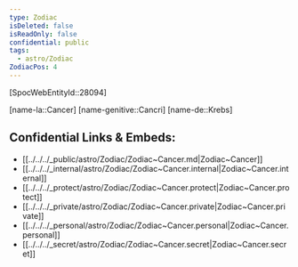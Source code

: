 ```yaml
---
type: Zodiac
isDeleted: false
isReadOnly: false
confidential: public
tags:
  - astro/Zodiac
ZodiacPos: 4
---
```

[SpocWebEntityId::28094]



[name-la::Cancer]
[name-genitive::Cancri]
[name-de::Krebs]


## Confidential Links & Embeds: 
- [[../../../_public/astro/Zodiac/Zodiac~Cancer.md|Zodiac~Cancer]] 
- [[../../../_internal/astro/Zodiac/Zodiac~Cancer.internal|Zodiac~Cancer.internal]] 
- [[../../../_protect/astro/Zodiac/Zodiac~Cancer.protect|Zodiac~Cancer.protect]] 
- [[../../../_private/astro/Zodiac/Zodiac~Cancer.private|Zodiac~Cancer.private]] 
- [[../../../_personal/astro/Zodiac/Zodiac~Cancer.personal|Zodiac~Cancer.personal]] 
- [[../../../_secret/astro/Zodiac/Zodiac~Cancer.secret|Zodiac~Cancer.secret]] 
